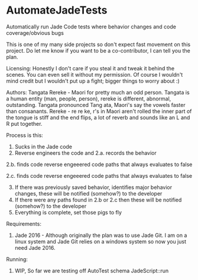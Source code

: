 # AutomateJadeTests
Automatically run Jade Code tests where behavior changes and code coverage/obvious bugs

This is one of my many side projects so don't expect fast movement on this project. Do let me know if you want to be a co-contributor, I can tell you the plan.


Licensing:
Honestly I don't care if you steal it and tweak it behind the scenes. You can even sell it without my permission. Of course I wouldn't mind credit but I wouldn't put up a fight; bigger things to worry about :)


Authors:
Tangata Rereke - Maori for pretty much an odd person. Tangata is a human entity (man, people, person), rereke is different, abnormal, outstanding. Tangata pronounced Tang ata, Maori's say the vowels faster than consanants. Rereke - re re ke, r's in Maori aren't rolled the inner part of the tongue is stiff and the end flips, a lot of reverb and sounds like an L and R put together.


Process is this:
1. Sucks in the Jade code
2. Reverse engineers the code and
2.a. records the behavior

2.b. finds code reverse engeeered code paths that always evaluates to false

2.c. finds code reverse engeeered code paths that always evaluates to false

3. If there was previously saved behavior, identifies major behavior changes, these will be notified (somehow?) to the developer
4. If there were any paths found in 2.b or 2.c then these will be notified (somehow?) to the developer
5. Everything is complete, set those pigs to fly

Requirements:
1. Jade 2016 - Although originally the plan was to use Jade Git. I am on a linux system and Jade Git relies on a windows system so now you just need Jade 2016.

Running:
1. WIP, So far we are testing off AutoTest schema JadeScript::run
